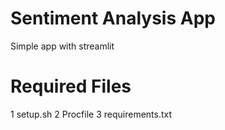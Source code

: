 # Sentiment Analysis App
Simple app with streamlit

# Required Files
1 setup.sh
2 Procfile
3 requirements.txt
